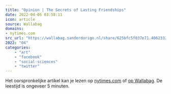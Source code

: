 ```yaml
---
title: "Opinion | The Secrets of Lasting Friendships"
date: 2022-04-05 03:58:11
icon: article
source: Wallabag
domains:
- nytimes.com
src_url: "https://wallabag.sanderdorigo.nl/share/625bfc5f037e71.40623328"
2022: "04"
categories:
    - "art"
    - "facebook"
    - "social-sciences"
    - "twitter"
---
```

Het oorspronkelijke artikel kan je lezen op [nytimes.com](https://www.nytimes.com/2022/03/24/opinion/lasting-friendships-secrets.html?mc_cid=07eca5c56e&amp;mc_eid=91988bade5) of [op Wallabag](https://wallabag.sanderdorigo.nl/share/625bfc5f037e71.40623328). De leestijd is ongeveer 5 minuten.